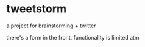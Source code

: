 # tweetstorm
a project for brainstorming + twitter

there's a form in the front. functionality is limited atm 
